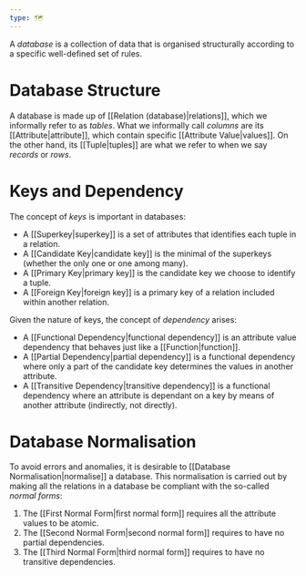 ```yaml
---
type: 🗺
---
```


A _database_ is a collection of data that is organised structurally according to a specific well-defined set of rules.

# Database Structure

A database is made up of [[Relation (database)|relations]], which we informally refer to as _tables_. What we informally call _columns_ are its [[Attribute|attribute]], which contain specific [[Attribute Value|values]]. On the other hand, its [[Tuple|tuples]] are what we refer to when we say _records_ or _rows_.

# Keys and Dependency

The concept of _keys_ is important in databases:

- A [[Superkey|superkey]] is a set of attributes that identifies each tuple in a relation.
- A [[Candidate Key|candidate key]] is the minimal of the superkeys (whether the only one or one among many).
- A [[Primary Key|primary key]] is the candidate key we choose to identify a tuple.
- A [[Foreign Key|foreign key]] is a primary key of a relation included within another relation.

Given the nature of keys, the concept of _dependency_ arises:

- A [[Functional Dependency|functional dependency]] is an attribute value dependency that behaves just like a [[Function|function]].
- A [[Partial Dependency|partial dependency]] is a functional dependency where only a part of the candidate key determines the values in another attribute.
- A [[Transitive Dependency|transitive dependency]] is a functional dependency where an attribute is dependant on a key by means of another attribute (indirectly, not directly).

# Database Normalisation

To avoid errors and anomalies, it is desirable to [[Database Normalisation|normalise]] a database. This normalisation is carried out by making all the relations in a database be compliant with the so-called _normal forms_:

1. The [[First Normal Form|first normal form]] requires all the attribute values to be atomic.
2. The [[Second Normal Form|second normal form]] requires to have no partial dependencies.
3. The [[Third Normal Form|third normal form]] requires to have no transitive dependencies.

